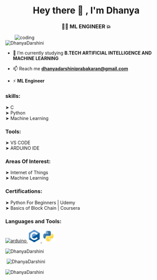 <h1 align="center">Hey there 👋 , I'm Dhanya</h1>
<h3 align="center">👨‍🎓 ML ENGINEER 💥</h3>

<img align="right" alt="coding" width="475" src="https://images.squarespace-cdn.com/content/v1/5feb53185d3dab691b47361b/1609930650139-9NRI63XUJ29Y7E9LEA9G/12eca-machine-learning.gif?format=1500w">




<p align="left"> <img src="https://komarev.com/ghpvc/?username=DhanyaDarshini&label=Profile%20views&color=0e75b6&style=flat" alt="DhanyaDarshini" /> </p>

- 🔭 I’m currently studying **B.TECH ARTIFICIAL INTELLIGENCE AND MACHINE LEARNING**






- 📫 Reach me **dhanyadarshiniprabakaran@gmail.com**

- ⚡ **ML Engineer**

<h3 align="left">skills:</h3>
<p align="left">
<p> ➤ C<br>
 ➤ Python <br>
 ➤ Machine Learning</p>
 
 <h3 align="left">Tools:</h3>
<p align="left">
<p> 
 ➤ VS CODE<br>
 ➤ ARDUINO IDE<br>
 
 
 
 <h3 align="left">Areas Of Interest:</h3>
<p align="left">
<p> ➤ Internet of Things<br>
 ➤ Machine Learning</p>
 
 
 
  <h3 align="left">Certifications:</h3>
<p align="left">
 <p> ➤ Python For Beginners | Udemy<br>
 ➤ Basics of Block Chain | Coursera</p>
 

 
 
 




<h3 align="left">Languages and Tools:</h3>
<p align="left"> <a href="https://www.arduino.cc/" target="_blank" rel="noreferrer"> <img src="https://cdn.worldvectorlogo.com/logos/arduino-1.svg" alt="arduino" width="40" height="40"/> </a> <a href="https://www.cprogramming.com/" target="_blank" rel="noreferrer"> <img src="https://raw.githubusercontent.com/devicons/devicon/master/icons/c/c-original.svg" alt="c" width="40" height="40"/> </a> <a href="https://www.w3schools.com/cpp/" target="_blank" rel="noreferrer"> <a href="https://www.w3schools.com/cs/" target="_blank" rel="noreferrer"> </a> <a href="https://www.python.org" target="_blank" rel="noreferrer"> <img src="https://raw.githubusercontent.com/devicons/devicon/master/icons/python/python-original.svg" alt="python" width="40" height="40"/> </a>  </a></p>




<p><img align="center" src="https://github-readme-stats.vercel.app/api/top-langs?username=dhanyadarshini&show_icons=true&locale=en&layout=compact" alt="DhanyaDarshini" /></p>

<p>&nbsp;<img align="center" src="https://github-readme-stats.vercel.app/api?username=dhanyadarshini&show_icons=true&locale=en" alt="DhanyaDarshini" /></p>

<p><img align="center" src="https://github-readme-streak-stats.herokuapp.com/?user=dhanyadarshini&" alt="DhanyaDarshini" /></p>
